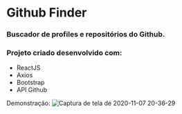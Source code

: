 # Github Finder

### Buscador de profiles e repositórios do Github.

### Projeto criado desenvolvido com:

- ReactJS
- Axios
- Bootstrap
- API Github

Demonstração:
![Captura de tela de 2020-11-07 20-36-29](https://user-images.githubusercontent.com/33705910/98453629-1ccdc800-213a-11eb-995f-a25f034c76d2.png)

